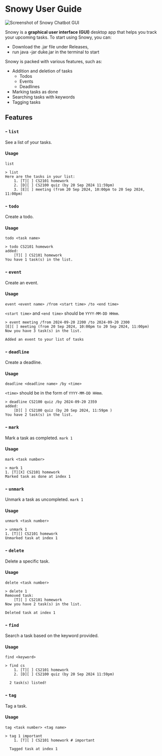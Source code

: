 # Snowy User Guide
![Screenshot of Snowy Chatbot GUI](https://snowstopxt.github.io/ip/Ui.png)

Snowy is a **graphical user interface (GUI)** desktop app that helps you track your upcoming tasks. To start using Snowy, you can:
- Download the .jar file under Releases,
- run java -jar duke.jar in the terminal to start

Snowy is packed with various features, such as:

* Addition and deletion of tasks
	* Todos
	* Events
	* Deadlines
* Marking tasks as done
* Searching tasks with keywords
* Tagging tasks


## Features
### - `list`

See a list of your tasks.

#### Usage

`list`

```
> list
Here are the tasks in your list:
	1. [T][ ] CS2101 homework
	2. [D][ ] CS2100 quiz (by 20 Sep 2024 11:59pm)
	3. [E][ ] meeting (from 20 Sep 2024, 10:00pm to 20 Sep 2024, 11:00pm)
```

### - `todo`

Create a todo.

#### Usage

`todo <task name>`

```
> todo CS2101 homework
added:
	[T][ ] CS2101 homework
You have 1 task(s) in the list.
```

### - `event`

Create an event.

#### Usage

`event <event name> /from <start time> /to <end time>`

`<start time>` and `<end time>` should be `YYYY-MM-DD HHmm`.

```
> event meeting /from 2024-09-20 2200 /to 2024-09-20 2300
[E][ ] meeting (from 20 Sep 2024, 10:00pm to 20 Sep 2024, 11:00pm)
Now you have 3 task(s) in the list.

Added an event to your list of tasks
```

### - `deadline`

Create a deadline.

#### Usage

`deadline <deadline name> /by <time>`

`<time>` should be in the form of `YYYY-MM-DD HHmm`.

```
> deadline CS2100 quiz /by 2024-09-20 2359
added:
	[D][ ] CS2100 quiz (by 20 Sep 2024, 11:59pm )
You have 2 task(s) in the list.
```

### - `mark`
Mark a task as completed.
`mark 1`

#### Usage

`mark <task number>`

```
> mark 1
1. [T][X] CS2101 homework
Marked task as done at index 1
```

### - `unmark`
Unmark a task as uncompleted.
`mark 1`

#### Usage

`unmark <task number>`

```
> unmark 1
1. [T][] CS2101 homework
Unmarked task at index 1
```

### - `delete`

Delete a specific task.

#### Usage

`delete <task number>`

```
> delete 1
Removed task:
	[T][ ] CS2101 homework
Now you have 2 task(s) in the list.

Deleted task at index 1
```

### - `find`

Search a task based on the keyword provided.

#### Usage

`find <keyword>`

```
> find cs
	1. [T][ ] CS2101 homework
	2. [D][ ] CS2100 quiz (by 20 Sep 2024 11:59pm)

  2 task(s) listed!
```

### - `tag`

Tag a task.

#### Usage

`tag <task number> <tag name>`

```
> tag 1 important
	1. [T][ ] CS2101 homework # important

  Tagged task at index 1
```
